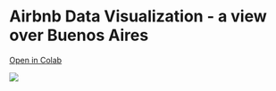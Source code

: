 # Airbnb Data Visualization - a view over Buenos Aires

[Open in Colab](https://colab.research.google.com/github/LuccaMello7/airbnb-buenos-aires-data-visualization/blob/main/AirbnbProject_Buenos_Aires.ipynb)
      
![](https://drive.google.com/uc?export=view&id=1mHCvnwHH0eB8Di2zwOgytJOE09bbLqw3)
